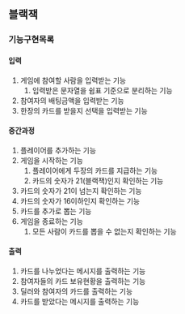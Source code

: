 ## 블랙잭
### 기능구현목록
#### 입력
1. 게임에 참여할 사람을 입력받는 기능
    1. 입력받은 문자열을 쉼표 기준으로 분리하는 기능
1. 참여자의 배팅금액을 입력받는 기능
1. 한장의 카드를 받을지 선택을 입력받는 기능

#### 중간과정
1. 플레이어를 추가하는 기능
1. 게임을 시작하는 기능
    1. 플레이어에게 두장의 카드를 지급하는 기능
    1. 카드의 숫자가 21(블랙잭)인지 확인하는 기능
1. 카드의 숫자가 21이 넘는지 확인하는 기능
1. 카드의 숫자가 16이하인지 확인하는 기능
1. 카드를 추가로 뽑는 기능
1. 게임을 종료하는 기능
    1. 모든 사람이 카드를 뽑을 수 없는지 확인하는 기능

#### 출력
1. 카드를 나누었다는 메시지를 출력하는 기능
1. 참여자들의 카드 보유현황을 출력하는 기능
1. 딜러와 참여자의 카드를 출력하는 기능
1. 카드를 받았다는 메시지를 출력하는 기능